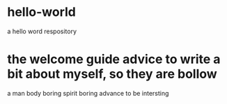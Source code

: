 # hello-world
a hello word respository

# the welcome guide advice to write a bit about myself, so they are bollow
a man
body boring spirit boring
advance to be intersting
